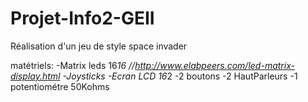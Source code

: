 # Projet-Info2-GEII
Réalisation d'un jeu de style space invader

matétriels:
-Matrix leds 16*16 //http://www.elabpeers.com/led-matrix-display.html
-Joysticks 
-Ecran LCD 16*2
-2 boutons
-2 HautParleurs
-1 potentiométre 50Kohms

